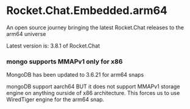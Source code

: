 # Rocket.Chat.Embedded.arm64
An open source journey bringing the latest Rocket.Chat releases to the arm64 universe

Latest version is: 3.8.1 of Rocket.Chat

### mongo supports MMAPv1 only for x86
MongoDB has been updated to 3.6.21 for arm64 snaps

mongoDB support aarch64  BUT it does not support MMAPv1 storage engine on anything ourside of x86 architecture.   This forces us to use WiredTiger engine for the arm64 snap.   
